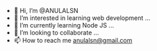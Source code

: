 - 👋 Hi, I’m @ANULALSN
- 👀 I’m interested in learning web development ...
- 🌱 I’m currently learning Node JS ...
- 💞️ I’m looking to collaborate ...
- 📫 How to reach me  anulalsn@gmail.com 

<!---
ANULALSN/ANULALSN is a ✨ special ✨ repository because its `README.md` (this file) appears on your GitHub profile.
You can click the Preview link to take a look at your changes.
--->
